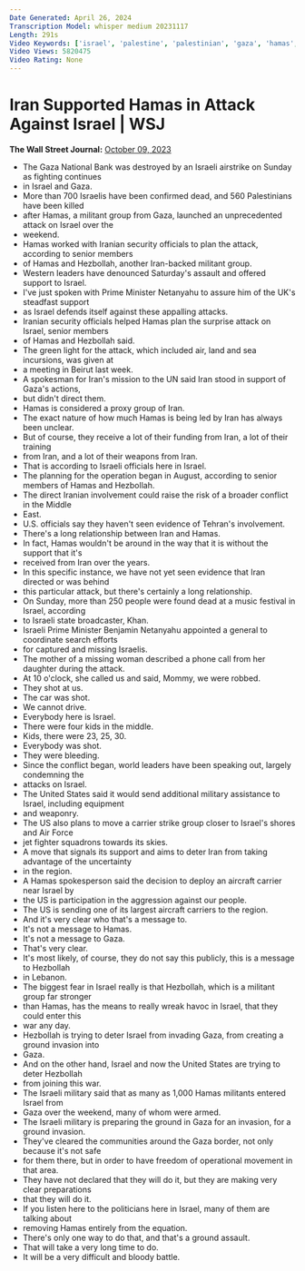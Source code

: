 ```yaml
---
Date Generated: April 26, 2024
Transcription Model: whisper medium 20231117
Length: 291s
Video Keywords: ['israel', 'palestine', 'palestinian', 'gaza', 'hamas', 'militants', 'militancy', 'terrorism', 'terror', 'war', 'conflict', "what's news", 'middle east', 'mideast', 'airstrikes', 'death', 'destruction', 'civilian deaths', 'iran', 'hezbollah', 'lebanon']
Video Views: 5820475
Video Rating: None
---
```


# Iran Supported Hamas in Attack Against Israel | WSJ
**The Wall Street Journal:** [October 09, 2023](https://www.youtube.com/watch?v=r_e1ytlC5Vo)
*  The Gaza National Bank was destroyed by an Israeli airstrike on Sunday as fighting continues
*  in Israel and Gaza.
*  More than 700 Israelis have been confirmed dead, and 560 Palestinians have been killed
*  after Hamas, a militant group from Gaza, launched an unprecedented attack on Israel over the
*  weekend.
*  Hamas worked with Iranian security officials to plan the attack, according to senior members
*  of Hamas and Hezbollah, another Iran-backed militant group.
*  Western leaders have denounced Saturday's assault and offered support to Israel.
*  I've just spoken with Prime Minister Netanyahu to assure him of the UK's steadfast support
*  as Israel defends itself against these appalling attacks.
*  Iranian security officials helped Hamas plan the surprise attack on Israel, senior members
*  of Hamas and Hezbollah said.
*  The green light for the attack, which included air, land and sea incursions, was given at
*  a meeting in Beirut last week.
*  A spokesman for Iran's mission to the UN said Iran stood in support of Gaza's actions,
*  but didn't direct them.
*  Hamas is considered a proxy group of Iran.
*  The exact nature of how much Hamas is being led by Iran has always been unclear.
*  But of course, they receive a lot of their funding from Iran, a lot of their training
*  from Iran, and a lot of their weapons from Iran.
*  That is according to Israeli officials here in Israel.
*  The planning for the operation began in August, according to senior members of Hamas and Hezbollah.
*  The direct Iranian involvement could raise the risk of a broader conflict in the Middle
*  East.
*  U.S. officials say they haven't seen evidence of Tehran's involvement.
*  There's a long relationship between Iran and Hamas.
*  In fact, Hamas wouldn't be around in the way that it is without the support that it's
*  received from Iran over the years.
*  In this specific instance, we have not yet seen evidence that Iran directed or was behind
*  this particular attack, but there's certainly a long relationship.
*  On Sunday, more than 250 people were found dead at a music festival in Israel, according
*  to Israeli state broadcaster, Khan.
*  Israeli Prime Minister Benjamin Netanyahu appointed a general to coordinate search efforts
*  for captured and missing Israelis.
*  The mother of a missing woman described a phone call from her daughter during the attack.
*  At 10 o'clock, she called us and said, Mommy, we were robbed.
*  They shot at us.
*  The car was shot.
*  We cannot drive.
*  Everybody here is Israel.
*  There were four kids in the middle.
*  Kids, there were 23, 25, 30.
*  Everybody was shot.
*  They were bleeding.
*  Since the conflict began, world leaders have been speaking out, largely condemning the
*  attacks on Israel.
*  The United States said it would send additional military assistance to Israel, including equipment
*  and weaponry.
*  The US also plans to move a carrier strike group closer to Israel's shores and Air Force
*  jet fighter squadrons towards its skies.
*  A move that signals its support and aims to deter Iran from taking advantage of the uncertainty
*  in the region.
*  A Hamas spokesperson said the decision to deploy an aircraft carrier near Israel by
*  the US is participation in the aggression against our people.
*  The US is sending one of its largest aircraft carriers to the region.
*  And it's very clear who that's a message to.
*  It's not a message to Hamas.
*  It's not a message to Gaza.
*  That's very clear.
*  It's most likely, of course, they do not say this publicly, this is a message to Hezbollah
*  in Lebanon.
*  The biggest fear in Israel really is that Hezbollah, which is a militant group far stronger
*  than Hamas, has the means to really wreak havoc in Israel, that they could enter this
*  war any day.
*  Hezbollah is trying to deter Israel from invading Gaza, from creating a ground invasion into
*  Gaza.
*  And on the other hand, Israel and now the United States are trying to deter Hezbollah
*  from joining this war.
*  The Israeli military said that as many as 1,000 Hamas militants entered Israel from
*  Gaza over the weekend, many of whom were armed.
*  The Israeli military is preparing the ground in Gaza for an invasion, for a ground invasion.
*  They've cleared the communities around the Gaza border, not only because it's not safe
*  for them there, but in order to have freedom of operational movement in that area.
*  They have not declared that they will do it, but they are making very clear preparations
*  that they will do it.
*  If you listen here to the politicians here in Israel, many of them are talking about
*  removing Hamas entirely from the equation.
*  There's only one way to do that, and that's a ground assault.
*  That will take a very long time to do.
*  It will be a very difficult and bloody battle.
